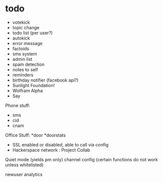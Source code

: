 # todo #

* votekick
* topic change
* todo list (per user?)
* autokick
* error message
* factoids
* sms system
* admin list
* spam detection
* notes to self
* reminders
* birthday notifier (facebook api?)
* Sunlight Foundation!
* Wolfram Alpha
* Say


Phone stuff:
* sms
* cid
* cnam

Office Stuff:
*door
*doorstats

* SSL enabled or disabled, able to call via config
* Hackerspace network : Project Collab


Quiet mode (yields pm only)
channel config (certain functions do not work unless whitelisted)

newuser analytics

